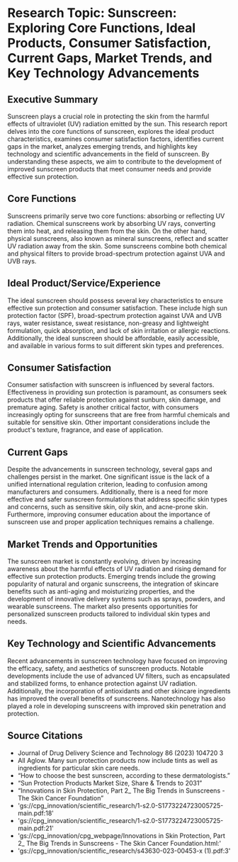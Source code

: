  # Research Topic: Sunscreen: Exploring Core Functions, Ideal Products, Consumer Satisfaction, Current Gaps, Market Trends, and Key Technology Advancements

## Executive Summary
Sunscreen plays a crucial role in protecting the skin from the harmful effects of ultraviolet (UV) radiation emitted by the sun. This research report delves into the core functions of sunscreen, explores the ideal product characteristics, examines consumer satisfaction factors, identifies current gaps in the market, analyzes emerging trends, and highlights key technology and scientific advancements in the field of sunscreen. By understanding these aspects, we aim to contribute to the development of improved sunscreen products that meet consumer needs and provide effective sun protection.

## Core Functions
Sunscreens primarily serve two core functions: absorbing or reflecting UV radiation. Chemical sunscreens work by absorbing UV rays, converting them into heat, and releasing them from the skin. On the other hand, physical sunscreens, also known as mineral sunscreens, reflect and scatter UV radiation away from the skin. Some sunscreens combine both chemical and physical filters to provide broad-spectrum protection against UVA and UVB rays.

## Ideal Product/Service/Experience
The ideal sunscreen should possess several key characteristics to ensure effective sun protection and consumer satisfaction. These include high sun protection factor (SPF), broad-spectrum protection against UVA and UVB rays, water resistance, sweat resistance, non-greasy and lightweight formulation, quick absorption, and lack of skin irritation or allergic reactions. Additionally, the ideal sunscreen should be affordable, easily accessible, and available in various forms to suit different skin types and preferences.

## Consumer Satisfaction
Consumer satisfaction with sunscreen is influenced by several factors. Effectiveness in providing sun protection is paramount, as consumers seek products that offer reliable protection against sunburn, skin damage, and premature aging. Safety is another critical factor, with consumers increasingly opting for sunscreens that are free from harmful chemicals and suitable for sensitive skin. Other important considerations include the product's texture, fragrance, and ease of application.

## Current Gaps
Despite the advancements in sunscreen technology, several gaps and challenges persist in the market. One significant issue is the lack of a unified international regulation criterion, leading to confusion among manufacturers and consumers. Additionally, there is a need for more effective and safer sunscreen formulations that address specific skin types and concerns, such as sensitive skin, oily skin, and acne-prone skin. Furthermore, improving consumer education about the importance of sunscreen use and proper application techniques remains a challenge.

## Market Trends and Opportunities
The sunscreen market is constantly evolving, driven by increasing awareness about the harmful effects of UV radiation and rising demand for effective sun protection products. Emerging trends include the growing popularity of natural and organic sunscreens, the integration of skincare benefits such as anti-aging and moisturizing properties, and the development of innovative delivery systems such as sprays, powders, and wearable sunscreens. The market also presents opportunities for personalized sunscreen products tailored to individual skin types and needs.

## Key Technology and Scientific Advancements
Recent advancements in sunscreen technology have focused on improving the efficacy, safety, and aesthetics of sunscreen products. Notable developments include the use of advanced UV filters, such as encapsulated and stabilized forms, to enhance protection against UV radiation. Additionally, the incorporation of antioxidants and other skincare ingredients has improved the overall benefits of sunscreens. Nanotechnology has also played a role in developing sunscreens with improved skin penetration and protection.

## Source Citations
-  Journal of Drug Delivery Science and Technology 86 (2023) 104720 3
-  All Aglow. Many sun protection products now include tints as well as ingredients for particular skin care needs.
-  “How to choose the best sunscreen, according to these dermatologists.”
-  “Sun Protection Products Market Size, Share & Trends to 2031”
-  “Innovations in Skin Protection, Part 2_ The Big Trends in Sunscreens - The Skin Cancer Foundation” 
-  'gs://cpg_innovation/scientific_research/1-s2.0-S1773224723005725-main.pdf:18'
-  'gs://cpg_innovation/scientific_research/1-s2.0-S1773224723005725-main.pdf:21'
-  'gs://cpg_innovation/cpg_webpage/Innovations in Skin Protection, Part 2_ The Big Trends in Sunscreens - The Skin Cancer Foundation.html:'
-  'gs://cpg_innovation/scientific_research/s43630-023-00453-x (1).pdf:3'